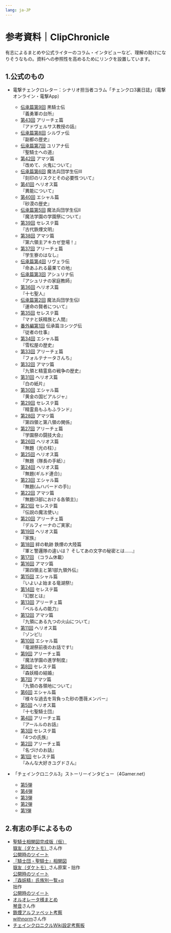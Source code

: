 ```yaml
---
lang: ja-JP
---
```


# 参考資料｜ClipChronicle



有志によるまとめや公式ライターのコラム・インタビューなど、理解の助けになりそうなもの。資料への参照性を高めるためにリンクを設置しています。


1.公式のもの
----------------------------------------------------

- 電撃チェンクロレター：シナリオ担当者コラム「チェンクロ3裏日誌」（電撃オンライン・電撃App）

  - [伝承篇第9回](https://dengekionline.com/articles/6877/) 黒騎士伝  
    『義勇軍の台所』
  - [第43回](https://dengekionline.com/articles/5502/) アリーチェ篇  
    『アドヴェルサス教授の話』
  - [伝承篇第8回](https://dengekionline.com/articles/5059/) シルヴァ伝  
    『副都の歴史』
  - [伝承篇第7回](https://dengekionline.com/articles/3424/) ユリアナ伝  
    『聖騎士への道』
  - [第42回](https://dengekionline.com/articles/1525/) アマツ篇  
    『改めて、火鬼について』
  - [伝承篇第6回](https://dengekionline.com/articles/636/) 魔法兵団学生伝III  
    『刻印のリスクとその必要性ついて』
  - [第41回](https://dengekionline.com/elem/000/001/913/1913942/) ヘリオス篇  
    『異能について』
  - [第40回](https://dengekionline.com/elem/000/001/907/1907341/) エシャル篇  
    『砂漠の歴史』
  - [伝承篇第5回](https://dengekionline.com/elem/000/001/897/1897534/) 魔法兵団学生伝II  
    『魔法学園の学園祭について』
  - [第39回](https://dengekionline.com/elem/000/001/891/1891326/) セレステ篇  
    『古代鉄煙文明』
  - [第38回](https://dengekionline.com/elem/000/001/882/1882450/) アマツ篇  
    『第六領主アキカゼ登場！』
  - [第37回](https://dengekionline.com/elem/000/001/863/1863384/) アリーチェ篇  
    『学生寮のはなし』
  - [伝承篇第4回](https://dengekionline.com/elem/000/001/856/1856290/) リヴェラ伝  
    『命あふれる最果ての地』
  - [伝承篇第3回](https://dengekionline.com/elem/000/001/839/1839204/) アシュリナ伝  
    『アシュリナの家庭教師』
  - [第36回](https://dengekionline.com/elem/000/001/836/1836972/) ヘリオス篇  
    『十七聖人』
  - [伝承篇第2回](https://dengekionline.com/elem/000/001/825/1825595/) 魔法兵団学生伝I  
    『運命の賢者について』
  - [第35回](http://dengekionline.com/elem/000/001/815/1815654/) セレステ篇  
    『マナと妖精族と人間』
  - [番外編第1回](http://dengekionline.com/elem/000/001/802/1802848/) 伝承篇ヨシツグ伝  
    『従者の仕事』
  - [第34回](http://dengekionline.com/elem/000/001/798/1798755/) エシャル篇  
    『雪松屋の歴史』
  - [第33回](http://dengekionline.com/elem/000/001/789/1789592/) アリーチェ篇  
    『フォルテナータさんち』
  - [第32回](http://dengekionline.com/elem/000/001/773/1773244/) アマツ篇  
    『九領と精霊島の戦争の歴史』
  - [第31回](http://dengekionline.com/elem/000/001/759/1759267/) ヘリオス篇  
    『白の紙片』
  - [第30回](http://dengekionline.com/elem/000/001/751/1751202/) エシャル篇  
    『黄金の国ビアルジャ』
  - [第29回](http://dengekionline.com/elem/000/001/740/1740016/) セレステ篇  
    『精霊島もふもふランド』
  - [第28回](http://dengekionline.com/elem/000/001/729/1729530/) アマツ篇  
    『第四領と第八領の関係』
  - [第27回](http://dengekionline.com/elem/000/001/724/1724660/) アリーチェ篇  
    『学園祭の闘技大会』
  - [第26回](http://dengekionline.com/elem/000/001/715/1715321/) ヘリオス篇  
    『無題（光の柱）』
  - [第25回](http://dengekionline.com/elem/000/001/702/1702665/) ヘリオス篇  
    『無題（隊長の手紙）』
  - [第24回](http://dengekionline.com/elem/000/001/688/1688695/) ヘリオス篇  
    『無題(ギルド連合)』
  - [第23回](http://dengekionline.com/elem/000/001/682/1682275/) エシャル篇  
    『無題(ムハバードの手)』
  - [第22回](http://dengekionline.com/elem/000/001/673/1673192/) アマツ篇  
    『無題(3部における各領主)』
  - [第21回](http://dengekionline.com/elem/000/001/667/1667071/) セレステ篇  
    『伝説の魔法使い』
  - [第20回](http://dengekionline.com/elem/000/001/656/1656096/) アリーチェ篇  
    『デルフィーナのご実家』
  - [第19回](http://dengekionline.com/elem/000/001/631/1631002/) ヘリオス篇  
    『家族』
  - [第18回](http://dengekionline.com/elem/000/001/624/1624311/) 絆の軌跡 鉄煙の大陸篇  
    『軍と警邏隊の違いは？ そしてあの文字の秘密とは……』
  - [第17回](http://dengekionline.com/elem/000/001/614/1614784/) （コラム休載）
  - [第16回](http://dengekionline.com/elem/000/001/602/1602848/) アマツ篇  
    『第四領主と第1部九領外伝』
  - [第15回](http://dengekionline.com/elem/000/001/596/1596375/) エシャル篇  
    『いよいよ始まる竜湖祭!』
  - [第14回](http://dengekionline.com/elem/000/001/585/1585320/) セレステ篇  
    『幻獣とは』
  - [第13回](http://dengekionline.com/elem/000/001/573/1573468/) アリーチェ篇  
    『ベルるんの能力』
  - [第12回](http://dengekionline.com/elem/000/001/566/1566532/) アマツ篇  
    『九領にある九つの火山について』
  - [第11回](http://dengekionline.com/elem/000/001/562/1562475/) ヘリオス篇  
    『ゾンビ!』
  - [第10回](http://dengekionline.com/elem/000/001/552/1552042/) エシャル篇  
    『竜湖祭前夜のお話です!』
  - [第9回](http://dengekionline.com/elem/000/001/542/1542364/) アリーチェ篇  
    『魔法学園の進学制度』
  - [第8回](http://dengekionline.com/elem/000/001/532/1532642/) セレステ篇  
    『森妖精の結婚』
  - [第7回](http://dengekionline.com/elem/000/001/518/1518326/) アマツ篇  
    『九領の各領地について』
  - [第6回](http://dengekionline.com/elem/000/001/505/1505776/) エシャル篇  
    『様々な過去を背負った砂の薔薇メンバー』
  - [第5回](http://dengekionline.com/elem/000/001/496/1496997/) ヘリオス篇  
    『十七聖騎士団』
  - [第4回](http://dengekionline.com/elem/000/001/487/1487696/) アリーチェ篇  
    『アールルのお話』
  - [第3回](http://dengekionline.com/elem/000/001/479/1479908/) セレステ篇  
    『4つの氏族』
  - [第2回](http://dengekionline.com/elem/000/001/469/1469656/) アリーチェ篇  
    『名づけのお話』
  - [第1回](http://dengekionline.com/elem/000/001/455/1455019/) セレステ篇  
    『みんな大好きユグドさん』
- 「チェインクロニクル3」ストーリーインタビュー（4Gamer.net）
  - [第5弾](https://www.4gamer.net/games/223/G022384/20190123095/)
  - [第4弾](http://www.4gamer.net/games/223/G022384/20180209064/)
  - [第3弾](http://www.4gamer.net/games/223/G022384/20180205025/)
  - [第2弾](http://www.4gamer.net/games/223/G022384/20170614020/)
  - [第1弾](http://www.4gamer.net/games/223/G022384/20170417068/)


2.有志の手によるもの
----------------------------------------------------

<!--
- [チェインクロニクル設定資料集（仮）](https://docs.google.com/document/d/1gvaZty5EgXB3U7VmUhg-iYYmMT2Zf94RSRXdvNRieEY/edit)  
  [Vee](http://twitter.com/WisedVee)さん作  
  [公開時のツイート](https://twitter.com/WisdVee/status/835713251564371969)
-->

- [聖騎士相関図完成版（仮）](https://pbs.twimg.com/media/C6KBPD8U8AAUH_V.jpg)  
  [嶽友（ダケトモ）](https://twitter.com/daketomo)さん作  
  [公開時のツイート](https://twitter.com/daketomo/status/838374590455799808)
- [『騎士団・聖騎士』相関図](https://pbs.twimg.com/media/DbzN5f5UwAA0U09?format=png&name=large)  
  [嶽友（ダケトモ）](https://twitter.com/daketomo)さん原案・拙作  
  [公開時のツイート](https://twitter.com/seseri_gm/status/989892600244006913)  
- [『森妖精』氏族別一覧+α](https://pbs.twimg.com/media/DclsvG5U0AIYct9?format=png&name=large)  
  拙作  
  [公開時のツイート](https://twitter.com/seseri_gm/status/993446314821103616)
- [オルオレータ様まとめ](https://twitter.com/kotoneisbizk/status/969885145414082560)  
  [琴音](https://twitter.com/kotoneisbizk)さん作  
- [鉄煙アルファベット考察](https://twitter.com/withnorm1/status/964676264819703809)  
  [withnorm](https://twitter.com/withnorm1)さん作  
- [チェインクロニクルWiki設定考察板](https://チェインクロニクル.gamerch.com/%E8%A8%AD%E5%AE%9A%E8%80%83%E5%AF%9F%E6%9D%BF)  
